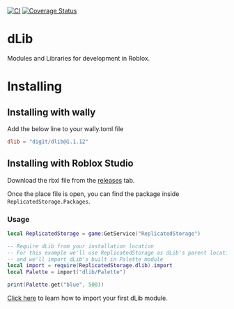 [![CI](https://github.com/dig1t/dlib/actions/workflows/ci.yml/badge.svg?branch=main)](https://github.com/dig1t/dlib/actions/workflows/ci.yml)
[![Coverage Status](https://coveralls.io/repos/github/dig1t/dlib/badge.svg?branch=main)](https://coveralls.io/github/dig1t/dlib?branch=main)

# dLib
Modules and Libraries for development in Roblox.

# Installing
## Installing with wally
Add the below line to your wally.toml file
```toml
dlib = "dig1t/dlib@1.1.12"
```
## Installing with Roblox Studio
Download the rbxl file from the [releases](https://github.com/dig1t/dlib/releases) tab.

Once the place file is open, you can find the package inside `ReplicatedStorage.Packages`.

### Usage
```lua
local ReplicatedStorage = game:GetService("ReplicatedStorage")

-- Require dLib from your installation location
-- For this example we'll use ReplicatedStorage as dLib's parent location
-- and we'll import dLib's built in Palette module
local import = require(ReplicatedStorage.dlib).import
local Palette = import("dlib/Palette")

print(Palette.get("blue", 500))
```

[Click here](https://dig1t.github.io/dlib/api/dLib) to learn how to import your first dLib module.
